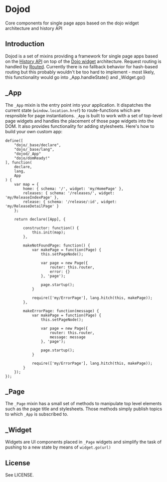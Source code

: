 # Dojod

Core components for single page apps based on the dojo widget architecture and history API

## Introduction

Dojod is a set of mixins providing a framework for single page apps based on the [History API](https://developer.mozilla.org/en/DOM/Manipulating_the_browser_history/) on top of the [Dojo widget](http://dojotoolkit.org/documentation/tutorials/1.7/templated/) architecture. Request routing is handled by [Routed](https://github.com/sirprize/routed). Currently there is no fallback behavior for hash-based routing but this probably wouldn't be too hard to implement - most likely, this functionality would go into _App.handleState() and _Widget.go()

## _App

The `_App` mixin is the entry point into your application. It dispatches the current state (`window.location.href`) to route-functions which are respnsible for page instantiations. `_App` is built to work with a set of top-level page widgets and handles the placement of those page widgets into the DOM. It also provides functionality for adding stylesheets. Here's how to build your own custom app:

    define([
        "dojo/_base/declare",
        "dojo/_base/lang",
        "dojod/_App"
        "dojo/domReady!"
    ], function(
        declare,
        lang,
        App
    ) {
        var map = {
            home: { schema: '/', widget: 'my/HomePage' },
            releases: { schema: '/releases/', widget: 'my/ReleaseIndexPage' },
            release: { schema: '/release/:id', widget: 'my/ReleaseDetailPage' }
        };
        
        return declare([App], {

            constructor: function() {
                this.init(map);
            },

            makeNotFoundPage: function() {
                var makePage = function(Page) {
                    this.setPageNode();

                    var page = new Page({
                        router: this.router,
                        error: {}
                    }, 'page');
                    
                    page.startup();
                }

                require(['my/ErrorPage'], lang.hitch(this, makePage));
            },

            makeErrorPage: function(message) {
                var makePage = function(Page) {
                    this.setPageNode();

                    var page = new Page({
                        router: this.router,
                        message: message
                    }, 'page');
                    
                    page.startup();
                }

                require(['my/ErrorPage'], lang.hitch(this, makePage));
            }
        });
    });

## _Page

The `_Page` mixin has a small set of methods to manipulate top level elements such as the page title and stylesheets. Those methods simply publish topics to which `_App` is subscribed to.

## _Widget

Widgets are UI components placed in `_Page` widgets and simplify the task of pushing to a new state by means of `widget.go(url)`

## License

See LICENSE.
